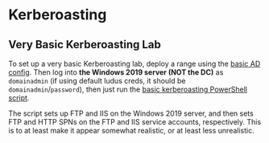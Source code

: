 # Kerberoasting

## Very Basic Kerberoasting Lab

To set up a very basic Kerberoasting lab, deploy a range using the [basic AD config](../basic-ad-config.yml). Then log into **the Windows 2019 server (NOT the DC)** as `domainadmin` (if using default ludus creds, it should be `domainadmin`/`password`), then just run the [basic kerberoasting PowerShell script](./basic_kerberoasting.ps1).

The script sets up FTP and IIS on the Windows 2019 server, and then sets FTP and HTTP SPNs on the FTP and IIS service accounts, respectively. This is to at least make it appear somewhat realistic, or at least less unrealistic.